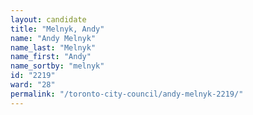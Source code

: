 ```yaml
---
layout: candidate
title: "Melnyk, Andy"
name: "Andy Melnyk"
name_last: "Melnyk"
name_first: "Andy"
name_sortby: "melnyk"
id: "2219"
ward: "28"
permalink: "/toronto-city-council/andy-melnyk-2219/"
---
```

